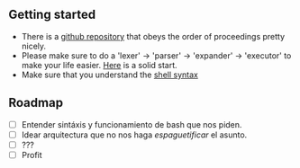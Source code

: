## Getting started
- There is a [github repository](https://github.com/Swoorup/mysh) that obeys the order of proceedings pretty nicely. 
- Please make sure to do a 'lexer' -> 'parser' -> 'expander' -> 'executor' to make your life easier. [Here](https://pubs.opengroup.org/onlinepubs/009695399/utilities/xcu_chap02.html) is a solid start.
- Make sure that you understand the [shell syntax](https://pubs.opengroup.org/onlinepubs/009695399/utilities/xcu_chap02.html)
## Roadmap
- [ ] Entender sintáxis y funcionamiento de bash que nos piden.
- [ ] Idear arquitectura que no nos haga _espaguetificar_ el asunto.
- [ ] ???
- [ ] Profit
